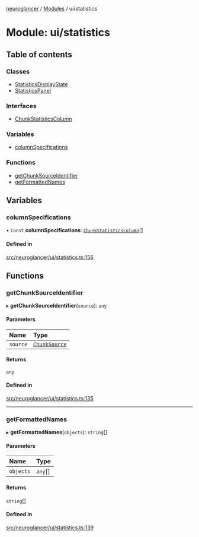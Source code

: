 [neuroglancer](../README.md) / [Modules](../modules.md) / ui/statistics

# Module: ui/statistics

## Table of contents

### Classes

- [StatisticsDisplayState](../classes/ui_statistics.StatisticsDisplayState.md)
- [StatisticsPanel](../classes/ui_statistics.StatisticsPanel.md)

### Interfaces

- [ChunkStatisticsColumn](../interfaces/ui_statistics.ChunkStatisticsColumn.md)

### Variables

- [columnSpecifications](ui_statistics.md#columnspecifications)

### Functions

- [getChunkSourceIdentifier](ui_statistics.md#getchunksourceidentifier)
- [getFormattedNames](ui_statistics.md#getformattednames)

## Variables

### columnSpecifications

• `Const` **columnSpecifications**: [`ChunkStatisticsColumn`](../interfaces/ui_statistics.ChunkStatisticsColumn.md)[]

#### Defined in

[src/neuroglancer/ui/statistics.ts:156](https://github.com/ActiveBrainAtlas2/neuroglancer/blob/1beb5d34/src/neuroglancer/ui/statistics.ts#L156)

## Functions

### getChunkSourceIdentifier

▸ **getChunkSourceIdentifier**(`source`): `any`

#### Parameters

| Name | Type |
| :------ | :------ |
| `source` | [`ChunkSource`](../classes/chunk_manager_frontend.ChunkSource.md) |

#### Returns

`any`

#### Defined in

[src/neuroglancer/ui/statistics.ts:135](https://github.com/ActiveBrainAtlas2/neuroglancer/blob/1beb5d34/src/neuroglancer/ui/statistics.ts#L135)

___

### getFormattedNames

▸ **getFormattedNames**(`objects`): `string`[]

#### Parameters

| Name | Type |
| :------ | :------ |
| `objects` | `any`[] |

#### Returns

`string`[]

#### Defined in

[src/neuroglancer/ui/statistics.ts:139](https://github.com/ActiveBrainAtlas2/neuroglancer/blob/1beb5d34/src/neuroglancer/ui/statistics.ts#L139)
